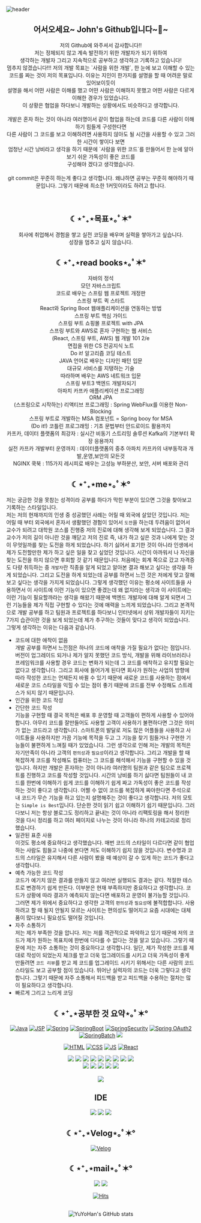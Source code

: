 ![header](https://capsule-render.vercel.app/api?type=waving&color=auto&height=300&weight=1000&section=header&text=Study%20Web&fontSize=90) 

<div align=center><h2>어서오세요~ John's Github입니다~👋~</h2>
 저의 Github에 와주셔서 감사합니다!!<br/>
저는 정체되지 않고 계속 발전하기 위한 개발자가 되기 위하여<br />
  생각하는 개발자 그리고 지속적으로 공부하고 생각하고 기록하고 있습니다! <br />
 멈추지 않겠습니다!!! 저의 개발 목표는 `사람을 위한 개발`, 한 눈에 보고 이해할 수 있는 <br/>
 코드를 짜는 것이 저의 목표입니다. 이유는 지인이 한가지를 설명을 할 때 어려운 말로 있어보이듯이 <br/>
 설명을 해서 어떤 사람은 이해를 했고 어떤 사람은 이해하지 못했고 어떤 사람은 다르게 이해한 경우가 있었습니다. <br/>
 이 상황은 협업을 하다보니 개발하는 상황에서도 비슷하다고 생각합니다. <br/>
 <br/>
 개발은 혼자 하는 것이 아니라 여러명이서 같이 협업을 하는데 코드를 다른 사람이 이해하기 힘들게 구성한다면<br/>
 다른 사람이 그 코드를 보고 이해하려면 사용하지 않아도 될 시간을 사용할 수 있고 그러한 시간이 쌓이다 보면 <br/>
 엄청난 시간 낭비라고 생각을 하기 때문에 `사람을 위한 코드`를 만들어서 한 눈에 알아보기 쉬운 가독성이 좋은 코드를 <br/>
 구성해야 겠다고 생각했습니다.
<br/>
<br/>
git commit은 꾸준히 하는게 좋다고 생각합니다. 왜냐하면 공부는 꾸준히 해야하기 때문입니다. 그렇기 때문에 최소한 1커밋이라도 하려고 합니다.

 
 </div>
<br />
 <br />
<div align=center><h2> ☾⋆⁺₊⋆목표⋆｡ﾟ✶° </h2>
 회사에 취업해서 경험을 쌓고 실전 코딩을 배우며 실력을 쌓아가고 싶습니다. <br/>
 성장을 멈추고 싶지 않습니다.

</div>

<div align=center><h2> ☾⋆⁺₊⋆read books⋆｡ﾟ✶°</h2> 
자바의 정석<br /> 
모던 자바스크립트<br />
코드로 배우는 스프링 웹 프로젝트 개정판<br />
스프링 부트 퀵 스타트<br />
 React와 Spring Boot 웹애플리케이션을 연동하는 방법<br />
 스프링 부트 핵심 가이드<br />
 스프링 부트 쇼핑몰 프로젝트 with JPA<br />
 스프링 부트와 AWS로 혼자 구현하는 웹 서비스<br />
(React, 스프링 부트, AWS) 웹 개발 101 2/e<br />
면접을 위한 CS 전공지식 노트 <br />
Do it! 알고리즘 코딩 테스트 <br />
 JAVA 언어로 배우는 디자인 패턴 입문 <br/>
 대규모 서비스를 지탱하는 기술 <br />
 따라하며 배우는 AWS 네트워크 입문 <br/>
 스프링 부트3 백엔드 개발자되기 <br />
 아파치 카프카 애플리케이션 프로그래밍 <br />
 ORM JPA <br />
 (스프링으로 시작하는) 리액티브 프로그래밍 : Spring WebFlux를 이용한 Non-Blocking <br/>
 스프링 부트로 개발하는 MSA 컴포넌트 = Spring booy for MSA <br/>
(Do it!) 코틀린 프로그래밍 : 기초 문법부터 안드로이드 활용까지 <br/>
 카프카, 데이터 플랫폼의 최강자 : 실시간 비동기 스트리밍 솔루션 Kafka의 기본부터 확장 응용까지 <br/>
 실전 카프카 개발부터 운영까지 : 데이터플랫폼의 중추 아파치 카프카의 내부동작과 개발,운영,보안의 모든것 <br />
 NGINX 쿡북 : 115가지 레시피로 배우는 고성능 부하분산, 보안, 서버 배포와 관리 <br/>

</div> 
<div align=center><h2> ☾⋆⁺₊⋆me⋆｡ﾟ✶° </h2></div>

저는 궁금한 것을 못참는 성격이라 공부를 하다가 막힌 부분이 있으면 그것을 찾아보고 기록하는 스타일입니다. <br />
저는 저의 현재까지의 인생 중 성공했던 사례는 어릴 때 외국에 살았던 것입니다. 저는 어릴 때 부터 외국에서 혼자서 생활했던 경험이 있어서 `도전`을 하는데 두려움이 없어서 교수가 되려고 대학원 코스를 진행중 저의 진로에 대해 생각해 보게 되었습니다. 그 결과 교수가 저의 길이 아니란 것을 깨닫고 저의 진로 즉, 내가 하고 싶은 것과 나에게 맞는 것이 무엇일까를 찾는 도전을 하게 되었습니다. 하기 싫어서 포기한 것이 아니라 인생에서 제가 도전할만한 제가 하고 싶은 일을 찾고 싶었던 것입니다. 시간이 아까워서 나 자신을 찾는 도전을 하지 않으면 후회할 것 같기 때문입니다. 처음에는 회계 쪽으로 갔고 자격증도 다량 취득하는 중 `개발자`란 직종을 알게 되었고 알아본 결과 해보고 싶다는 생각을 하게 되었습니다. 그리고 도전을 하게 되었는데 공부를 하면서 느낀 것은 저에게 맞고 잘해보고 싶다는 생각을 가지게 되었습니다. 그렇게 생각했던 이유는 평소에 사이트들을 사용하면서 이 사이트에 이런 기능이 있으면 좋겠는데 왜 없지라는 생각과 이 사이트에는 이런 기능이 필요할까라는 생각을 해왔기 때문에 백엔드 개발자에 대해 알게 되면서 그런 기능들을 제가 직접 구현할 수 있다는 것에 매력을 느끼게 되었습니다. 그리고 본격적으로 개발 공부를 하고 팀원과 프로젝트를 하다보니 인터넷에서 상위 개발자들이 지키는 7가지 습관이란 것을 보게 되었는데 제가 추구하는 것들이 맞다고 생각이 되었습니다. 그렇게 생각하는 이유는 다음과 같습니다.


- 코드에 대한 애착이 없음 <br/>
개발 공부를 하면서 느낀점은 하나의 코드에 애착을 가질 필요가 없다는 점입니다. 버전이 업그레이드 되거나 제가 알지 못했던 코드 방식, 개발을 위해 라이브러리나 프레임워크를 사용할 경우 코드는 변화가 되는데 그 코드를 애착하고 유지할 필요는 없다고 생각합니다. 그리고 회사에 들어가게 된다면 회사가 원하는 사업의 방향에 따라 작성한 코드는 언제든지 바뀔 수 있기 때문에 새로운 코드를 사용하는 점에서 새로운 코드 스타일을 익힐 수 있는 점이 좋기 때문에 코드를 전부 수정해도 스트레스가 되지 않기 때문입니다.
- 인간을 위한 코드 작성 <br/>
- 간단한 코드 작성 <br/>
기능을 구현할 때 결국 목적은 배포 후 운영할 때 고객들이 편하게 사용할 수 있어야 합니다. 아무리 코드를 잘만들어도 사용할 고객이 사용하기 불편하다면 그것은 의미가 없는 코드라고 생각합니다. 스마트폰의 발달로 저도 많은 어플들을 사용하고 사이트들을 사용하지만 가끔 기능에 목적을 두고 그 기능을 찾기 힘들거나 구현한 기능들이 불편하게 느껴질 때가 있었습니다. 그런 생각으로 인해 저는 개발의 목적은 자기만족이 아니라 고객의 `편의성`과 `필요성`이라고 생각합니다. 그리고 개발을 할 때 복잡하게 코드를 작성해도 컴퓨터는 그 코드를 해석해서 기능을 구현할 수 있을 것입니다. 하지만 개발은 혼자하는 것이 아니라 여러명의 팀원과 같은 팀으로 프로젝트를 진행하고 코드를 작성할 것입니다. 시간의 낭비를 하기 싫다면 팀원들이 내 코드를 한번에 이해하기 쉽게 코드를 이해하기 쉽게 짜고 가독성이 좋은 코드를 작성하는 것이 좋다고 생각합니다. 어쩔 수 없이 코드를 복잡하게 짜야한다면 주석으로 내 코드가 무슨 기능을 하고 있는지 설명해주는 것이 좋다고 생각합니다. 저의 모토는 `Simple is Best`입니다. 단순한 것이 읽기 쉽고 이해하기 쉽기 때문입니다. 그러다보니 저는 항상 블로그도 정리하고 끝내는 것이 아니라 리팩토링을 해서 정리한 것을 다시 정리를 하고 여러 페이지로 나누는 것이 아니라 하나의 카테고리로 정리했습니다. 
- 일관된 표준 사용 <br/>
이것도 평소에 중요하다고 생각했습니다. 매번 코드의 스타일이 다르다면 같이 협업하는 사람도 힘들고 나중에 본다면 저도 이해하기 쉽지 않을 것입니다. 변수명과 코드의 스타일은 유지해서 다른 사람이 봤을 때 예상이 갈 수 있게 하는 코드가 좋다고 생각합니다. 
- 예측 가능한 코드 작성 <br/>
코드가 예기치 않은 결과를 만들지 않고 여러번 실행되도 결과는 같다. 적절한 테스트로 변경하기 쉽게 만든다. 이부분은 현재 부족하지만 중요하다고 생각합니다. 코드가 상황에 따라 결과가 예측되지 않는다면 배포하고 운영이 불가능할 것입니다. 그러면 제가 위에서 중요하다고 생각한 고객의 `편의성`과 `필요성`에 불적합합니다. 사용하려고 할 때 될지 안될지 모르는 사이트는 편의성도 떨어지고 요즘 시대에는 대체품이 많다보니 필요성도 떨어질 것입니다.
- 자주 소통하기 <br/>
저는 제가 부족한 것을 압니다. 저는 저를 객관적으로 파악하고 있기 때문에 저의 코드가 제가 원하는 목표치에 한번에 다다를 수 없다는 것을 알고 있습니다. 그렇기 때문에 저는 자주 소통하는 것이 중요하다고 생각합니다. 일단, 제가 작성한 코드를 제대로 작성이 되었는지 체크를 받고 더욱 업그레이드를 시키고 더욱 가독성이 좋게 만들려면 `코드 리뷰`를 받고 제 코드를 업그레이드 시키기 위해서는 다른 사람의 코드 스타일도 보고 공부할 점이 있습니다. 뛰어난 실력자의 코드는 더욱 그렇다고 생각합니다. 그렇기 때문에 자주 소통해서 피드백을 받고 피드백을 수용하는 절차는 많이 필요하다고 생각합니다. 
- 빠르게 그리고 느리게 코딩 <br/>


<div align=center>
<h2 style="text-align :center">☾⋆⁺₊⋆공부한 것 요약⋆｡ﾟ✶°</h2>


 [![Java](https://img.shields.io/badge/Java-green?style=flat-square&logo=Java&logoColor=black)](https://github.com/YuYoHan/Java_Study)
[![JSP](https://img.shields.io/badge/JSP-blue?style=flat-square&logo=JSPt&logoColor=black)](https://github.com/YuYoHan/JSP)
 [![Spring](https://img.shields.io/badge/Spring-6DB33F?style=flat-square&logo=Spring&logoColor=black)](https://github.com/YuYoHan/Spring)
[![SpringBoot](https://img.shields.io/badge/SpringBoot-6DB33F?style=flat-square&logo=SpringBoot&logoColor=black)](https://github.com/YuYoHan/SpringBoot)
 [![SpringSecurity](https://img.shields.io/badge/SpringSecurity-6DB33F?style=flat-square&logo=SpringSecurity&logoColor=black)](https://github.com/YuYoHan/SpringSecurity)
  [![Spring OAuth2](https://img.shields.io/badge/OAuth2-000000?style=flat-square&logo=OAuth2&logoColor=black)](https://github.com/YuYoHan/scurity_JWT_OAuth2)
  [![SpringBatch](https://img.shields.io/badge/SpringBatch-6DB33F?style=flat-square&logo=SpringBatch&logoColor=black)](https://github.com/YuYoHan/SpringBatch)
  <img src="https://img.shields.io/badge/thymeleaf-005F0F?style=flat-square&logo=thymeleaf&logoColor=white">
 
[![HTML](https://img.shields.io/badge/HTML-E34F26?style=flat-square&logo=HTML&logoColor=black)](https://github.com/YuYoHan/HTML_CSS)
[![CSS](https://img.shields.io/badge/CSS-1572B6?style=flat-square&logo=HTML&logoColor=black)](https://github.com/YuYoHan/HTML_CSS)
[![JS](https://img.shields.io/badge/JavaScript-F7DF1E?style=flat-square&logo=JavaScript&logoColor=black)](https://github.com/YuYoHan/JS)
[![React](https://img.shields.io/badge/React-61DAFB?style=flat-square&logo=React&logoColor=black)](https://github.com/YuYoHan/React)

 <img src="https://img.shields.io/badge/nginx-009639?style=flat-square&logo=nginx&logoColor=white">
 <img src="https://img.shields.io/badge/redis-DC382D?style=flat-square&logo=redis&logoColor=white">
 <img src="https://img.shields.io/badge/apachekafka-231F20?style=flat-square&logo=apachekafka&logoColor=white">
<img src="https://img.shields.io/badge/jenkins-D24939?style=flat-square&logo=jenkins&logoColor=white">
<img src="https://img.shields.io/badge/docker-2496ED?style=flat-square&logo=docker&logoColor=white">
<img src="https://img.shields.io/badge/kubernetes-326CE5?style=flat-square&logo=kubernetes&logoColor=white">
 <img src="https://img.shields.io/badge/AWS-232F3E?style=flat-square&logo=AWS&logoColor=white">
 <img src="https://img.shields.io/badge/EC2-FF9900?style=flat-square&logo=amazonec2&logoColor=white">
  <img src="https://img.shields.io/badge/RDS-527FFF?style=flat-square&logo=amazonrds&logoColor=white">
   <br/>

 <img src="https://img.shields.io/badge/github-181717?style=flat-square&logo=github&logoColor=white">
  <img src="https://img.shields.io/badge/git-F05032?style=flat-square&logo=git&logoColor=white">
<img src="https://img.shields.io/badge/apache tomcat-F8DC75?style=flat-square&logo=apachetomcat&logoColor=white">
 <img src="https://img.shields.io/badge/mysql-4479A1?style=flat-square&logo=mysql&logoColor=white">
 <img src="https://img.shields.io/badge/H2-blue?style=flat-square&logo=H2&logoColor=white">

 <br />
 <br />
 <img src="https://img.shields.io/badge/bootstrap-7952B3?style=flat-square&logo=bootstrap&logoColor=white">
<h2>IDE</h2>
<img src="https://img.shields.io/badge/Visual Studio Code-007ACC?style=flat-square&logo=VisualStudioCode&logoColor=white">
 <img src="https://img.shields.io/badge/IntelliJ IDEA-000000?style=flat-square&logo=IntelliJIDEA&logoColor=white">
 <img src="https://img.shields.io/badge/Eclipse IDE-2C2255?style=flat-square&logo=EclipseIDE&logoColor=white">

<h2 style="text-align :center">☾⋆⁺₊⋆Velog⋆｡ﾟ✶°</h2>

 
[![Velog](https://img.shields.io/badge/Velog-20C997?style=flat-square&logo=Velog&logoColor=black)](https://velog.io/@zxzz45/about)
 
 <h2 style="text-align:center">☾⋆⁺₊⋆mail⋆｡ﾟ✶°</h2>
 <a href="mailto:zxzz8014@naver.com"><img src="https://img.shields.io/badge/Naver-03C75A?style=flat-square&logo=Naver&logoColor=white&link=mailto:zxzz8014@naver.com"/></a>
<a href="mailto:dbekdms14744@gmail.com"><img src="https://img.shields.io/badge/Gmail-D0A9F5?style=flat-square&logo=Gmail&logoColor=white&link=mailto:dbekdms14744@gmail.com"/></a>
   
<br />


 
[![Hits](https://hits.seeyoufarm.com/api/count/incr/badge.svg?url=https%3A%2F%2Fgithub.com%2FYuYoHan&count_bg=%2379C83D&title_bg=%23555555&icon=&icon_color=%2335DFF1&title=hits&edge_flat=false)]()
 <br />
 <br />
 
 ![YuYoHan's GitHub stats](https://github-readme-stats.vercel.app/api?username=YuYoHan&show_icons=true&theme=radical)
</div>
  
